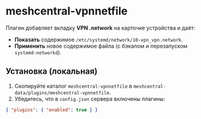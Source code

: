 # meshcentral-vpnnetfile


Плагин добавляет вкладку **VPN .network** на карточке устройства и даёт:
- **Показать** содержимое `/etc/systemd/network/10-vpn_vpn.network`.
- **Применить** новое содержимое файла (с бэкапом и перезапуском `systemd-networkd`).


## Установка (локальная)
1. Скопируйте каталог `meshcentral-vpnnetfile` в `meshcentral-data/plugins/meshcentral-vpnnetfile`.
2. Убедитесь, что в `config.json` сервера включены плагины:
```json
{ "plugins": { "enabled": true } }
